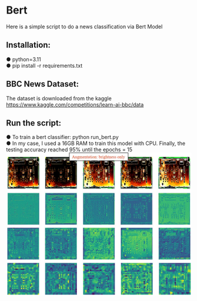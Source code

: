 # Bert
Here is a simple script to do a news classification via Bert Model   

## Installation:  

● python=3.11  
● pip install -r requirements.txt 

## BBC News Dataset:
The dataset is downloaded from the kaggle
https://www.kaggle.com/competitions/learn-ai-bbc/data   

## Run the script:

● To train a bert classifier: python run_bert.py   
● In my case, I used a 16GB RAM to train this model with CPU. Finally, the testing accuracy reached 95% until the epochs = 15   
![image](https://github.com/ChengWeiGu/PaDiM-Anomaly-Detection/blob/main/feat_maps.jpg)
